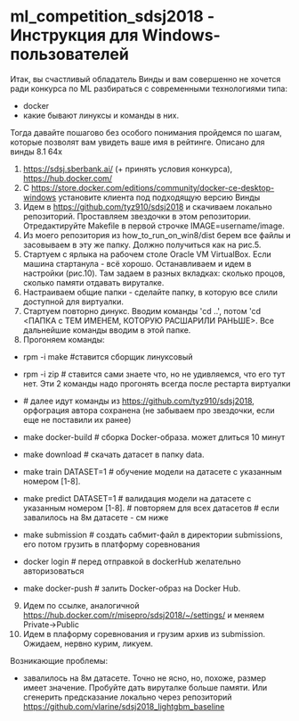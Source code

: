 # ml_competition_sdsj2018 - Инструкция для Windows-пользователей

Итак, вы счастливый обладатель Винды и вам совершенно не хочется ради конкурса по ML разбираться с современными технологиями типа:
- docker
- какие бывают линуксы и команды в них.

Тогда давайте пошагово без особого понимания пройдемся по шагам, которые позволят вам увидеть ваше имя в рейтинге.
Описано для винды 8.1 64х
1. https://sdsj.sberbank.ai/ (+ принять условия конкурса), https://hub.docker.com/
2. C https://store.docker.com/editions/community/docker-ce-desktop-windows установите клиента под подходящую версию Винды
3. Идем в https://github.com/tyz910/sdsj2018 и скачиваем локально репозиторий. Проставляем звездочки в этом репозитории. Отредактируйте Makefile в первой строчке IMAGE=username/image.
4. Из моего репозитория из how_to_run_on_win8/dist берем все файлы и засовываем в эту же папку. Должно получиться как на рис.5.
5. Стартуем с ярлыка на рабочем столе Oracle VM VirtualBox. Если машина стартанула - всё хорошо. Останавливаем и идем в настройки (рис.10). Там задаем в разных вкладках: сколько процов, сколько памяти отдавать вируталке.
6. Настраиваем общие папки - сделайте папку, в которую все слили доступной для виртуалки.
7. Стартуем повторно динукс. Вводим команды 'cd ..', потом 'cd <ПАПКА с ТЕМ ИМЕНЕМ, КОТОРУЮ РАСШАРИЛИ РАНЬШЕ>. Все дальнейшие команды вводим в этой папке.
8. Прогоняем команды:
- rpm -i make #ставится сборщик линуксовый
- rpm -i zip # ставится сами знаете что, но не удивляемся, что его тут нет. Эти 2 команды надо прогонять всегда после рестарта виртуалки
- \# далее идут команды из https://github.com/tyz910/sdsj2018, орфограция автора сохранена (не забываем про звездочки, если еще не поставили их ранее)
- make docker-build # сборка Docker-образа. может длиться 10 минут

- make download # cкачать датасет в папку data.
- make train DATASET=1 # обучение модели на датасете с указанным номером [1-8].
- make predict DATASET=1 # валидация модели на датасете с указанным номером [1-8].
\# повторяем для всех датасетов
\# если завалилось на 8м датасете - см ниже

- make submission # создать сабмит-файл в директории submissions, его потом грузить в платформу соревнования
- docker login # перед отправкой в dockerHub желательно авторизоваться
- make docker-push # залить Docker-образ на Docker Hub.

9. Идем по ссылке, аналогичной https://hub.docker.com/r/misepro/sdsj2018/~/settings/ и меняем Private->Public
10. Идем в плаформу соревнования и грузим архив из submission. Ожидаем, нервно курим, ликуем.

Возникающие проблемы:
- завалилось на 8м датасете. Точно не ясно, но, похоже, размер имеет значение. Пробуйте дать вируталке больше памяти. Или сгенерить предсказание локально через репозиторий https://github.com/vlarine/sdsj2018_lightgbm_baseline

